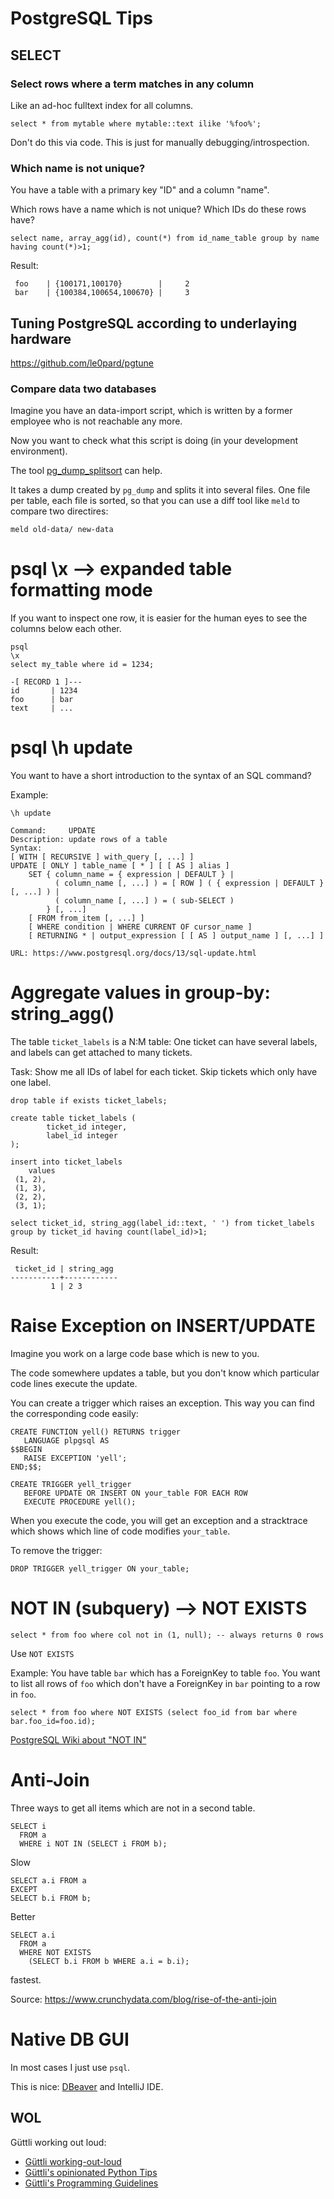 # PostgreSQL Tips


## SELECT

### Select rows where a term matches in any column

Like an ad-hoc fulltext index for all columns.

```
select * from mytable where mytable::text ilike '%foo%';
```

Don't do this via code. This is just for manually debugging/introspection.

### Which name is not unique?

You have a table with a primary key "ID" and a column "name".

Which rows have a name which is not unique? Which IDs do these rows have?

```
select name, array_agg(id), count(*) from id_name_table group by name having count(*)>1;
```
Result:
```
 foo    | {100171,100170}        |     2
 bar    | {100384,100654,100670} |     3
```
## Tuning PostgreSQL according to underlaying hardware

https://github.com/le0pard/pgtune

### Compare data two databases

Imagine you have an data-import script, which is written by a former employee who is not reachable any more.

Now you want to check what this script is doing (in your development environment).

The tool [pg_dump_splitsort](https://github.com/akaihola/pgtricks#pg_dump_splitsort) can help.

It takes a dump created by `pg_dump` and splits it into several files. One file per table, each file is sorted, so that
you can use a diff tool like `meld` to compare two directires: 

```
meld old-data/ new-data
```

# psql \x --> expanded table formatting mode

If you want to inspect one row, it is easier for the human eyes to see the columns below each other.

```
psql
\x
select my_table where id = 1234;

-[ RECORD 1 ]---
id       | 1234
foo      | bar
text     | ...
```

# psql \h update

You want to have a short introduction to the syntax of an SQL command?

Example:

```
\h update

Command:     UPDATE
Description: update rows of a table
Syntax:
[ WITH [ RECURSIVE ] with_query [, ...] ]
UPDATE [ ONLY ] table_name [ * ] [ [ AS ] alias ]
    SET { column_name = { expression | DEFAULT } |
          ( column_name [, ...] ) = [ ROW ] ( { expression | DEFAULT } [, ...] ) |
          ( column_name [, ...] ) = ( sub-SELECT )
        } [, ...]
    [ FROM from_item [, ...] ]
    [ WHERE condition | WHERE CURRENT OF cursor_name ]
    [ RETURNING * | output_expression [ [ AS ] output_name ] [, ...] ]

URL: https://www.postgresql.org/docs/13/sql-update.html

```

# Aggregate values in group-by: string_agg()

The table `ticket_labels` is a N:M table: One ticket can have
several labels, and labels can get attached to many tickets.

Task: Show me all IDs of label for each ticket. Skip tickets which only have one label.

```
drop table if exists ticket_labels;

create table ticket_labels (
        ticket_id integer,
        label_id integer
);

insert into ticket_labels 
    values
 (1, 2),
 (1, 3),
 (2, 2),
 (3, 1);

select ticket_id, string_agg(label_id::text, ' ') from ticket_labels group by ticket_id having count(label_id)>1;
```

Result:
```
 ticket_id | string_agg 
-----------+------------
         1 | 2 3
```


# Raise Exception on INSERT/UPDATE

Imagine you work on a large code base which is new to you.

The code somewhere updates a table, but you don't know which particular
code lines execute the update.

You can create a trigger which raises an exception. This way you can find
the corresponding code easily:

```
CREATE FUNCTION yell() RETURNS trigger
   LANGUAGE plpgsql AS
$$BEGIN
   RAISE EXCEPTION 'yell';
END;$$;

CREATE TRIGGER yell_trigger
   BEFORE UPDATE OR INSERT ON your_table FOR EACH ROW
   EXECUTE PROCEDURE yell();
```

When you execute the code, you will get an exception and a stracktrace which shows which line of code modifies `your_table`.

To remove the trigger:

```
DROP TRIGGER yell_trigger ON your_table;
```

# NOT IN (subquery) --> NOT EXISTS

```
select * from foo where col not in (1, null); -- always returns 0 rows
```

Use `NOT EXISTS`

Example: You have table `bar` which has a ForeignKey to table `foo`. You want to list all rows of `foo` which
don't have a ForeignKey in `bar` pointing to a row in `foo`.

```
select * from foo where NOT EXISTS (select foo_id from bar where bar.foo_id=foo.id);
```


[PostgreSQL Wiki about "NOT IN"](https://wiki.postgresql.org/wiki/Don%27t_Do_This#Don.27t_use_NOT_IN)


# Anti-Join

Three ways to get all items which are not in a second table.

```
SELECT i
  FROM a
  WHERE i NOT IN (SELECT i FROM b);
  ```

Slow

```
SELECT a.i FROM a
EXCEPT
SELECT b.i FROM b;
```
Better

```
SELECT a.i
  FROM a
  WHERE NOT EXISTS
    (SELECT b.i FROM b WHERE a.i = b.i);
```
fastest.



Source: https://www.crunchydata.com/blog/rise-of-the-anti-join

# Native DB GUI

In most cases I just use `psql`.

This is nice: [DBeaver](https://dbeaver.io/) and IntelliJ IDE.



## WOL

Güttli working out loud:


* [Güttli working-out-loud](https://github.com/guettli/wol)
* [Güttli's opinionated Python Tips](https://github.com/guettli/python-tips)
* [Güttli's Programming Guidelines](https://github.com/guettli/programming-guidelines)

